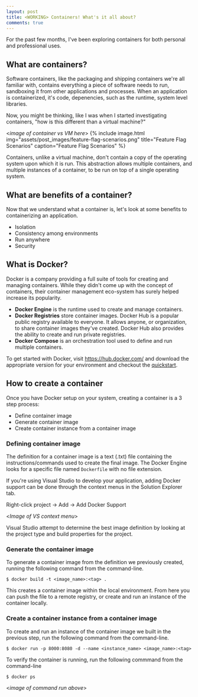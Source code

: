 ```yaml
---
layout: post
title: <WORKING> Containers! What's it all about?
comments: true
---
```


For the past few months, I've been exploring containers for both personal and professional uses. 

## What are containers?
Software containers, like the packaging and shipping containers we're all familiar with, contains everything a piece of software needs to run, sandboxing it from other applications and processes. When an application is containerized, it's code, depenencies, such as the runtime, system level libraries.

Now, you might be thinking, like I was when I started investigating containers, "how is this different than a virtual machine?" 

<_image of container vs VM here_>
{% include image.html
            img="assets/post_images/feature-flag-scenarios.png"
            title="Feature Flag Scenarios"
            caption="Feature Flag Scenarios" %}

Containers, unlike a virtual machine, don't contain a copy of the operating system upon which it is run. This abstraction allows multiple containers, and multiple instances of a container, to be run on top of a single operating system.

## What are benefits of a container?
Now that we understand what a container is, let's look at some benefits to containerizing an application. 
- Isolation
- Consistency among environments
- Run anywhere
- Security

## What is Docker?
Docker is a company providing a full suite of tools for creating and managing containers. While they didn't come up with the concept of containers, their container management eco-system has surely helped increase its popularity. 

- **Docker Engine** is the runtime used to create and manage containers.
- **Docker Registries** store container images. Docker Hub is a popular public registry available to everyone. It allows anyone, or organization, to share container images they've created. Docker Hub also provides the ability to create and run private registries.
- **Docker Compose** is an orchestration tool used to define and run multiple containers. 

To get started with Docker, visit https://hub.docker.com/ and download the appropriate version for your environment and checkout the [quickstart](https://docs.docker.com/get-started/).

## How to create a container
Once you have Docker setup on your system, creating a container is a 3 step process:
- Define container image
- Generate container image
- Create container instance from a container image

### Defining container image
The definition for a container image is a text (.txt) file containing the instructions/commands used to create the final image. The Docker Engine looks for a specific file named ```Dockerfile``` with no file extension. 

If you're using Visual Studio to develop your application, adding Docker support can be done through the context menus in the Solution Explorer tab.

Right-click project -> Add -> Add Docker Support

<_Image of VS context menu_>

Visual Studio attempt to determine the best image definition by looking at the project type and build properties for the project.

### Generate the container image
To generate a container image from the definition we previously created, running the following command from the command-line.

```
$ docker build -t <image_name>:<tag> .
```

This creates a container image within the local environment. From here you can push the file to a remote registry, or create and run an instance of the container locally.

### Create a container instance from a container image

To create and run an instance of the container image we built in the previous step, run the following command from the command-line.

```
$ docker run -p 8000:8080 -d --name <instance_name> <image_name>:<tag>
```

To verify the container is running, run the following commmand from the command-line

```
$ docker ps
```
<_image of command run above_>

